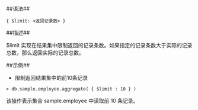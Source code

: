 ##语法##

```lang-json
{ $limit: <返回记录数> }
```

##描述##

$limit 实现在结果集中限制返回的记录条数。如果指定的记录条数大于实际的记录总数，那么返回实际的记录总数。

##示例##

* 限制返回结果集中的前10条记录

 ```lang-javascript
 > db.sample.employee.aggregate( { $limit : 10 } )
 ```

 该操作表示集合 sample.employee 中读取前 10 条记录。

